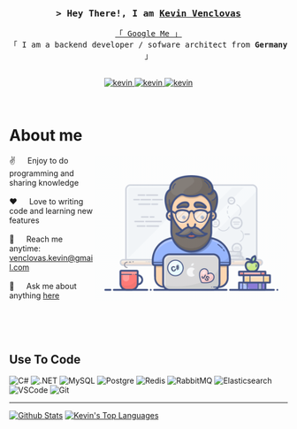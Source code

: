 <!-- Intro  -->
<h3 align="center">
        <samp>&gt; Hey There!, I am
                <b><a target="_blank" href="#">Kevin Venclovas</a></b>
        </samp>
</h3>


<p align="center"> 
  <samp>
    <a href="https://www.google.com/search?q=Kevin+Venclovas">「 Google Me 」</a>
    <br>
    「 I am a backend developer / sofware architect from <b>Germany</b> 」
    <br>
    <br>
  </samp>
</p>

<p align="center">
 <a href="https://www.linkedin.com/in/kevin-venclovas-58ba39128" target="_blank">
  <img src="https://img.shields.io/badge/LinkedIn-0077B5?style=for-the-badge&logo=linkedin&logoColor=white" alt="kevin"/>
 </a>
 <a href="https://www.xing.com/profile/Kevin_Venclovas" target="_blank">
  <img src="https://img.shields.io/badge/Xing-0698A0?style=for-the-badge&logo=xing&logoColor=white" alt="kevin"/>
 </a>
 <a href="https://www.instagram.com/c_kev_" target="_blank">
  <img src="https://img.shields.io/badge/Instagram-fe4164?style=for-the-badge&logo=instagram&logoColor=white" alt="kevin" />
 </a> 
</p>
<br />

<!-- About Section -->
 # About me
 
<p>
 <img align="right" width="350" src="/assets/programmer.gif" alt="Coding gif" />
  
 ✌️ &emsp; Enjoy to do programming and sharing knowledge <br/><br/>
 ❤️ &emsp; Love to writing code and learning new features<br/><br/>
 📧 &emsp; Reach me anytime: venclovas.kevin@gmail.com<br/><br/>
 💬 &emsp; Ask me about anything [here](https://github.com/kevinvenclovas/kevinvenclovas/issues)

</p>
<br/>
<br/>
<br/>

## Use To Code

![C#](https://img.shields.io/badge/c%23-593D88.svg?style=for-the-badge&logo=c-sharp&logoColor=white&labelColor=black)
![.NET](https://img.shields.io/badge/.NET-5027d5.svg?style=for-the-badge&logo=.NET&logoColor=white&labelColor=black)
![MySQL](https://img.shields.io/badge/MySQL-e79b21.svg?style=for-the-badge&logo=MySQL&logoColor=white&labelColor=black)
![Postgre](https://img.shields.io/badge/Postgre-386595.svg?style=for-the-badge&logo=PostgreSQL&logoColor=white&labelColor=black)
![Redis](https://img.shields.io/badge/Redis-c83632.svg?style=for-the-badge&logo=redis&logoColor=white&labelColor=black)
![RabbitMQ](https://img.shields.io/badge/RabbitMQ-f76808.svg?style=for-the-badge&logo=rabbitmq&logoColor=white&labelColor=black)
![Elasticsearch](https://img.shields.io/badge/Elasticsearch-44c0b2.svg?style=for-the-badge&logo=elasticsearch&logoColor=white&labelColor=black)
![VSCode](https://img.shields.io/badge/Visual_Studio-0078d7?style=for-the-badge&logo=visual%20studio&logoColor=white&labelColor=black)
![Git](https://img.shields.io/badge/Git-F05032?style=for-the-badge&logo=git&logoColor=white&labelColor=black)

<hr/>

<!-- <p align="center">
  <a href="https://github.com/kevinvenclovas">
    <img src="https://github-readme-streak-stats.herokuapp.com/?user=kevinvenclovas&theme=radical&border=7F3FBF&background=0D1117" alt="GitHub streak"/>
  </a>
</p> --> 

<!-- <p align="center">
  <a href="https://github.com/kevinvenclovas">
    <img src="https://github-profile-summary-cards.vercel.app/api/cards/profile-details?username=kevinvenclovas&theme=radical" alt="GitHub Contribution"/>
  </a>
</p> -->

<a> 
    <a href="https://github.com/kevinvenclovas"><img alt="Github Stats" src="https://denvercoder1-github-readme-stats.vercel.app/api?username=kevinvenclovas&show_icons=true&count_private=true&theme=react&border_color=7F3FBF&bg_color=0D1117&title_color=F85D7F&icon_color=F8D866" height="192px" width="49.5%"/></a>
    <a href="https://github.com/kevinvenclovas"><img alt="Kevin's Top Languages" src="https://denvercoder1-github-readme-stats.vercel.app/api/top-langs/?username=kevinvenclovas&langs_count=8&layout=compact&theme=react&border_color=7F3FBF&bg_color=0D1117&title_color=F85D7F&icon_color=F8D866" height="192px" width="49.5%"/></a>

  <br/>
</a>
